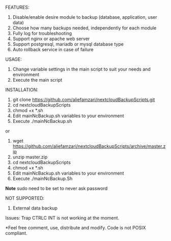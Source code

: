 FEATURES:
1. Disable/enable desire module to backup (database, application, user data)
2. Choose how many backups needed, independently for each module
3. Fully log for troubleshooting
4. Support nginx or apache web server
5. Support postgresql, mariadb or mysql database type
6. Auto rollback service in case of failure

USAGE:
1. Change variable settings in the main script to suit your needs and environment
2. Execute the main script

INSTALLATION:
1. git clone https://github.com/aliefamzari/nextcloudBackupScripts.git
2. cd nextcloudBackupScripts
3. chmod +x *.sh
4. Edit mainNcBackup.sh variables to your environment
5. Execute ./mainNcBackup.sh

or

1. wget https://github.com/aliefamzari/nextcloudBackupScripts/archive/master.zip
2. unzip master.zip
3. cd nextcloudBackupScripts
4. chmod +x *.sh
5. Edit mainNcBackup.sh variables to your environment
6. Execute ./mainNcBackup.Sh

**Note**
sudo need to be set to never ask password

NOT SUPPORTED:
1. External data backup

Issues:
Trap CTRLC INT is not working at the moment.  

*Feel free comment, use, distribute and modify. Code is not POSIX compliant.   

